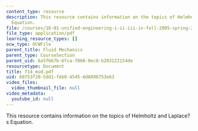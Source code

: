 ```yaml
---
content_type: resource
description: This resource contains information on the topics of Helmholtz and Laplace?s
  Equation.
file: /courses/16-01-unified-engineering-i-ii-iii-iv-fall-2005-spring-2006/60753f205dd1feb045456d6896753e63_f14_mud.pdf
file_type: application/pdf
learning_resource_types: []
ocw_type: OCWFile
parent_title: Fluid Mechanics
parent_type: CourseSection
parent_uid: 6a5f667b-6fca-f068-0ec8-b203122154de
resourcetype: Document
title: f14_mud.pdf
uid: 60753f20-5dd1-feb0-4545-6d6896753e63
video_files:
  video_thumbnail_file: null
video_metadata:
  youtube_id: null
---
```

This resource contains information on the topics of Helmholtz and Laplace?s Equation.

